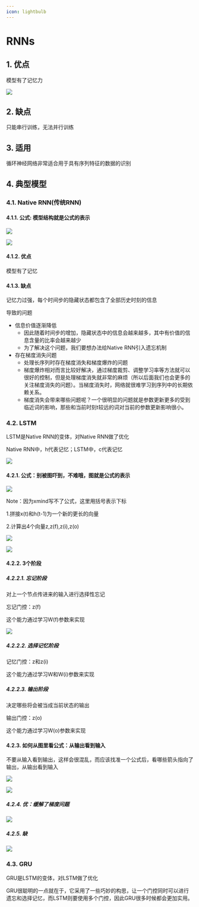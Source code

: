 ```yaml
---
icon: lightbulb
---
```

# RNNs
## 1. 优点
模型有了记忆力

![](images/nlp_026.png)

## 2. 缺点
只能串行训练，无法并行训练

## 3. 适用
循环神经网络非常适合用于具有序列特征的数据的识别

## 4. 典型模型
### 4.1. Native RNN(传统RNN)
#### 4.1.1. 公式: 模型结构就是公式的表示
![](images/nlp_027.png)

![](images/nlp_028.png)

#### 4.1.2. 优点
模型有了记忆

#### 4.1.3. 缺点
记忆力过强，每个时间步的隐藏状态都包含了全部历史时刻的信息

导致的问题
- 信息价值逐渐降低
    - 因此随着时间步的增加，隐藏状态中的信息会越来越多，其中有价值的信息含量的比率会越来越少
    - 为了解决这个问题，我们要想办法给Native RNN引入遗忘机制
- 存在梯度消失问题
    - 处理长序列时存在梯度消失和梯度爆炸的问题
    - 梯度爆炸相对而言比较好解决，通过梯度裁剪、调整学习率等方法就可以很好的控制，但是处理梯度消失就非常的麻烦（所以后面我们也会更多的关注梯度消失的问题）。当梯度消失时，网络就很难学习到序列中的长期依赖关系。
    - 梯度消失会带来哪些问题呢？一个很明显的问题就是参数更新更多的受到临近词的影响，那些和当前时刻t较远的词对当前的参数更新影响很小。

### 4.2. LSTM
LSTM是Native RNN的变体，对Native RNN做了优化

Native RNN中，h代表记忆；LSTM中，c代表记忆

![](images/nlp_029.png)

#### 4.2.1. 公式：别被图吓到，不难哦，图就是公式的表示
![](images/nlp_030.png)

Note：因为xmind写不了公式，这里用括号表示下标

1.拼接x(t)和h(t-1)为一个新的更长的向量

2.计算出4个向量z,z(f),z(i),z(o)

![](images/nlp_031.png)

![](images/nlp_032.png)

#### 4.2.2. 3个阶段
##### 4.2.2.1. 忘记阶段
对上一个节点传进来的输入进行选择性忘记

忘记门控：z(f)

这个能力通过学习W(f)参数来实现

![](images/nlp_033.png)

##### 4.2.2.2. 选择记忆阶段
记忆门控：z和z(i)

这个能力通过学习W和W(i)参数来实现

##### 4.2.2.3. 输出阶段
决定哪些将会被当成当前状态的输出

输出门控：z(o)

这个能力通过学习W(o)参数来实现

#### 4.2.3. 如何从图里看公式：从输出看到输入
不要从输入看到输出，这样会很混乱，而应该找准一个公式后，看哪些箭头指向了输出，从输出看到输入

![](images/nlp_034.png)

![](images/nlp_035.png)

##### 4.2.4. 优：缓解了梯度问题

![](images/nlp_036.png)

##### 4.2.5. 缺

![](images/nlp_037.png)

### 4.3. GRU
GRU是LSTM的变体，对LSTM做了优化

GRU很聪明的一点就在于，它采用了一些巧妙的构思，让一个门控同时可以进行遗忘和选择记忆，而LSTM则要使用多个门控，因此GRU很多时候都会更加实用。